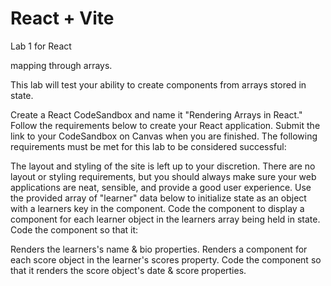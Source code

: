 # React + Vite
Lab 1 for React

mapping through arrays.

This lab will test your ability to create components from arrays stored in state.

Create a React CodeSandbox and name it "Rendering Arrays in React."
Follow the requirements below to create your React application.
Submit the link to your CodeSandbox on Canvas when you are finished.
The following requirements must be met for this lab to be considered successful:

The layout and styling of the site is left up to your discretion. There are no layout or styling requirements, but you should always make sure your web applications are neat, sensible, and provide a good user experience.
Use the provided array of "learner" data below to initialize state as an object with a learners key in the <App> component.
Code the <App> component to display a <Learner> component for each learner object in the learners array being held in state.
Code the <Learner> component so that it:

Renders the learners's name & bio properties.
Renders a <Score> component for each score object in the learner's scores property.
Code the <Score> component so that it renders the score object's date & score properties.
